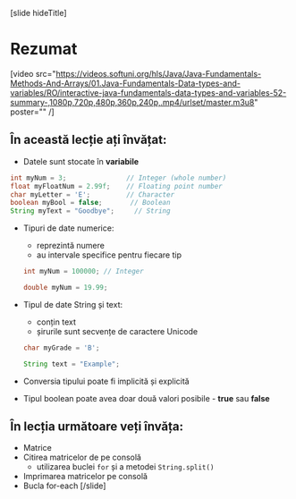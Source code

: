 [slide hideTitle]
# Rezumat

[video src="https://videos.softuni.org/hls/Java/Java-Fundamentals-Methods-And-Arrays/01.Java-Fundamentals-Data-types-and-variables/RO/interactive-java-fundamentals-data-types-and-variables-52-summary-,1080p,720p,480p,360p,240p,.mp4/urlset/master.m3u8" poster="" /]

## În această lecție ați învățat:

   - Datele sunt stocate în **variabile**

  ```java
  int myNum = 3;               // Integer (whole number)
  float myFloatNum = 2.99f;    // Floating point number
  char myLetter = 'E';         // Character
  boolean myBool = false;       // Boolean
  String myText = "Goodbye";     // String
  ```

  
  - Tipuri de date numerice:
     - reprezintă numere
     - au intervale specifice pentru fiecare tip

    ```java
    int myNum = 100000; // Integer
    ```
    
    ```java
    double myNum = 19.99;
    ```

  - Tipul de date String și text:
     - conțin text
     - șirurile sunt secvențe de caractere Unicode


    ```java
    char myGrade = 'B';
    ```

    ```java
    String text = "Example";
    ```

  - Conversia tipului poate fi implicită și explicită
  - Tipul boolean poate avea doar două valori posibile - **true** sau **false**

  ## În lecția următoare veți învăța:
   - Matrice
   - Citirea matricelor de pe consolă
      - utilizarea buclei `for` și a metodei `String.split()` 
   - Imprimarea matricelor pe consolă
   - Bucla for-each
[/slide]



